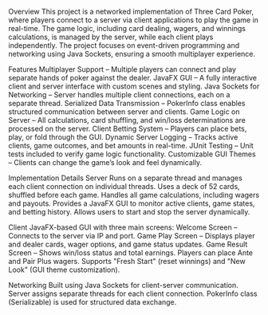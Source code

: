 Overview
This project is a networked implementation of Three Card Poker, where players connect to a server via client applications to play the game in real-time. The game logic, including card dealing, wagers, and winnings calculations, is managed by the server, while each client plays independently. The project focuses on event-driven programming and networking using Java Sockets, ensuring a smooth multiplayer experience.

Features
Multiplayer Support – Multiple players can connect and play separate hands of poker against the dealer.
JavaFX GUI – A fully interactive client and server interface with custom scenes and styling.
Java Sockets for Networking – Server handles multiple client connections, each on a separate thread.
Serialized Data Transmission – PokerInfo class enables structured communication between server and clients.
Game Logic on Server – All calculations, card shuffling, and win/loss determinations are processed on the server.
Client Betting System – Players can place bets, play, or fold through the GUI.
Dynamic Server Logging – Tracks active clients, game outcomes, and bet amounts in real-time.
JUnit Testing – Unit tests included to verify game logic functionality.
Customizable GUI Themes – Clients can change the game’s look and feel dynamically.

Implementation Details
Server
Runs on a separate thread and manages each client connection on individual threads.
Uses a deck of 52 cards, shuffled before each game.
Handles all game calculations, including wagers and payouts.
Provides a JavaFX GUI to monitor active clients, game states, and betting history.
Allows users to start and stop the server dynamically.

Client
JavaFX-based GUI with three main screens:
Welcome Screen – Connects to the server via IP and port.
Game Play Screen – Displays player and dealer cards, wager options, and game status updates.
Game Result Screen – Shows win/loss status and total earnings.
Players can place Ante and Pair Plus wagers.
Supports "Fresh Start" (reset winnings) and "New Look" (GUI theme customization).

Networking
Built using Java Sockets for client-server communication.
Server assigns separate threads for each client connection.
PokerInfo class (Serializable) is used for structured data exchange.
